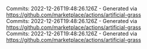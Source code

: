 Commits: 2022-12-26T19:48:26.126Z - Generated via https://github.com/marketplace/actions/artificial-grass
<br>
Commits: 2022-12-26T19:48:26.126Z - Generated via https://github.com/marketplace/actions/artificial-grass
<br>
Commits: 2022-12-26T19:48:26.126Z - Generated via https://github.com/marketplace/actions/artificial-grass
<br>
